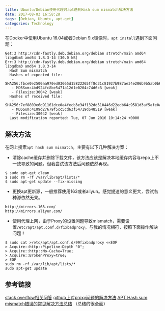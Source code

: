 ```yaml
---
title: Ubuntu/Debian使用代理时apt遇到Hash sum mismatch解决方法
date: 2017-08-03 16:58:28
tags: [Debian, Ubuntu, apt-get]
categories: Technology
---
```

在Docker中使用Ubuntu 16.04或者Debian 9.x镜像时，`apt install`遇到下面问题：
```
Get:3 http://cdn-fastly.deb.debian.org/debian stretch/main amd64 libgdbm3 amd64 1.8.3-14 [30.0 kB]
Err:3 http://cdn-fastly.deb.debian.org/debian stretch/main amd64 libgdbm3 amd64 1.8.3-14
  Hash Sum mismatch
  Hashes of expected file:
   - SHA256:fbce0e2500aa970ed03665d15822265ff8d31c81927b987ae34e206b9b5ab0b6
   - MD5Sum:4bd924fc8be5471a12d1e0204c74d6c3 [weak]
   - Filesize:30042 [weak]
  Hashes of received file:
   - SHA256:7ef8809e6d91161dce0a4fecb3e34f132dd510446d22edb64c9581d3af5afe0a
   - MD5Sum:4109d27679f5cc5cd63f54719d648519 [weak]
   - Filesize:30042 [weak]
  Last modification reported: Tue, 07 Jun 2016 10:14:24 +0000
```
## 解决方法
在网上搜索`apt hash sum mismatch`，主要有以下几种解决方案：
+ 清除cache缓存并删除下载文件，该方法应该是解决本地缓存内容与repo上不一致导致的问题。但我尝试该方法后问题依然再现。
```
$ sudo apt-get clean
$ sudo rm -rf /var/lib/apt/lists/*
$ sudo apt-get update --fix-missing 
```
+ 更换apt更新源，一般推荐使用163或者aliyun。感觉提速的意义更大，尝试各种源依然无果。
```
http://mirrors.163.com/
http://mirrors.aliyun.com/
```
+ 使用代理上网，由于Proxy的设置问题导致mismatch，需要设置`/etc/apt/apt.conf.d/fixbadproxy`。与我的情况相符，按照下面操作解决问题！
```
$ sudo cat >/etc/apt/apt.conf.d/99fixbadproxy <<EOF
> Acquire::http::Pipeline-Depth "0";
> Acquire::http::No-Cache=True;
> Acquire::BrokenProxy=true;
> EOF
sudo rm -rf /var/lib/apt/lists/*
sudo apt-get update
```

## 参考链接
[stack overflow相关问答](https://stackoverflow.com/a/34272296)
[github上对proxy问题的解决方法](https://gist.github.com/trastle/5722089)
[APT Hash sum mismatch错误的常见解决方法总结](http://blog.csdn.net/chenming_hnu/article/details/54572708)
（总结的很全面）